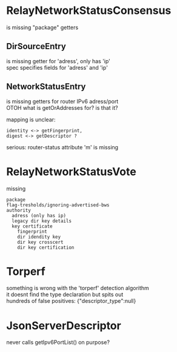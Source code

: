 # RelayNetworkStatusConsensus

is missing "package" getters  


## DirSourceEntry

is missing getter for 'adress', only has 'ip'  
spec specifies fields for 'adress' and 'ip'

## NetworkStatusEntry

is missing getters for router IPv6 adress/port   
OTOH what is getOrAddresses for? is that it?

mapping is unclear:  
   
    identity <-> getFingerprint,   
    digest <-> getDescriptor ?

serious: router-status attribute 'm' is missing
    
    
# RelayNetworkStatusVote

missing 

    package
    flag-tresholds/ignoring-advertised-bws
    authority
      adress (only has ip)
      legacy dir key details
      key certificate
        fingerprint
        dir idendity key
        dir key crosscert
        dir key certification

# Torperf
something is wrong with the 'torperf' detection algorithm    
it doesnt find the type declaration but spits out   
hundreds of false positives: {"descriptor_type":null}


# JsonServerDescriptor 
never calls getIpv6PortList()
on purpose?